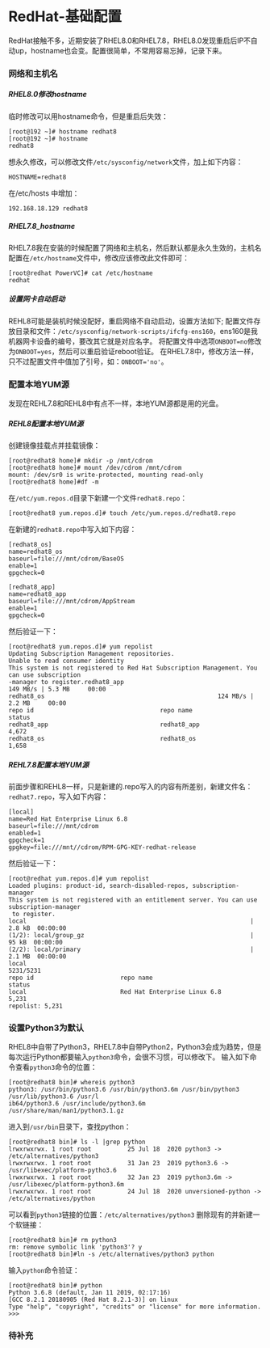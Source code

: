 # RedHat-基础配置
RedHat接触不多，近期安装了RHEL8.0和RHEL7.8，RHEL8.0发现重启后IP不自动up，hostname也会变。配置很简单，不常用容易忘掉，记录下来。
### 网络和主机名
##### RHEL8.0修改hostname
临时修改可以用hostname命令，但是重启后失效：
```
[root@192 ~]# hostname redhat8
[root@192 ~]# hostname
redhat8
```
想永久修改，可以修改文件`/etc/sysconfig/network`文件，加上如下内容：
```
HOSTNAME=redhat8
```
在/etc/hosts 中增加：
```
192.168.18.129 redhat8
```
##### RHEL7.8_hostname
RHEL7.8我在安装的时候配置了网络和主机名，然后默认都是永久生效的，主机名配置在`/etc/hostname`文件中，修改应该修改此文件即可：
```
[root@redhat PowerVC]# cat /etc/hostname
redhat
```
##### 设置网卡自动启动
REHL8可能是装机时候没配好，重启网络不自动启动，设置方法如下;
配置文件存放目录和文件：`/etc/sysconfig/network-scripts/ifcfg-ens160`，ens160是我机器网卡设备的编号，要改其它就是对应名字。
将配置文件中选项`ONBOOT=no`修改为`ONBOOT=yes`，然后可以重启验证reboot验证。
在RHEL7.8中，修改方法一样，只不过配置文件中值加了引号，如：`ONBOOT='no'`。

### 配置本地YUM源
发现在REHL7.8和REHL8中有点不一样，本地YUM源都是用的光盘。
##### REHL8配置本地YUM源
创建镜像挂载点并挂载镜像：
```
[root@redhat8 home]# mkdir -p /mnt/cdrom
[root@redhat8 home]# mount /dev/cdrom /mnt/cdrom
mount: /dev/sr0 is write-protected, mounting read-only
[root@redhat8 home]#df -m
```
在`/etc/yum.repos.d`目录下新建一个文件`redhat8.repo`：
```
[root@redhat8 yum.repos.d]# touch /etc/yum.repos.d/redhat8.repo
```
在新建的`redhat8.repo`中写入如下内容：
```
[redhat8_os]
name=redhat8_os
baseurl=file:///mnt/cdrom/BaseOS
enable=1
gpgcheck=0

[redhat8_app]
name=redhat8_app
baseurl=file:///mnt/cdrom/AppStream
enable=1
gpgcheck=0
```
然后验证一下：
```
[root@redhat8 yum.repos.d]# yum repolist
Updating Subscription Management repositories.
Unable to read consumer identity
This system is not registered to Red Hat Subscription Management. You can use subscription
-manager to register.redhat8_app                                               149 MB/s | 5.3 MB     00:00    
redhat8_os                                                124 MB/s | 2.2 MB     00:00    
repo id                                   repo name                                 status
redhat8_app                               redhat8_app                               4,672
redhat8_os                                redhat8_os                                1,658
```
##### REHL7.8配置本地YUM源
前面步骤和REHL8一样，只是新建的.repo写入的内容有所差别，新建文件名：`redhat7.repo`，写入如下内容：
```
[local]
name=Red Hat Enterprise Linux 6.8
baseurl=file:///mnt/cdrom
enabled=1
gpgcheck=1
gpgkey=file:///mnt//cdrom/RPM-GPG-KEY-redhat-release
```
然后验证一下：
```
[root@redhat yum.repos.d]# yum repolist
Loaded plugins: product-id, search-disabled-repos, subscription-manager
This system is not registered with an entitlement server. You can use subscription-manager
 to register.
local                                                              | 2.8 kB  00:00:00     
(1/2): local/group_gz                                              |  95 kB  00:00:00     
(2/2): local/primary                                               | 2.1 MB  00:00:00     
local                                                                           5231/5231
repo id                        repo name                                            status
local                          Red Hat Enterprise Linux 6.8                         5,231
repolist: 5,231
```
### 设置Python3为默认
RHEL8中自带了Python3，RHEL7.8中自带Python2，Python3会成为趋势，但是每次运行Python都要输入`python3`命令，会很不习惯，可以修改下。
输入如下命令查看`python3`命令的位置：
```
[root@redhat8 bin]# whereis python3
python3: /usr/bin/python3.6 /usr/bin/python3.6m /usr/bin/python3 /usr/lib/python3.6 /usr/l
ib64/python3.6 /usr/include/python3.6m /usr/share/man/man1/python3.1.gz
```
进入到`/usr/bin`目录下，查找python：
```
[root@redhat8 bin]# ls -l |grep python
lrwxrwxrwx. 1 root root          25 Jul 18  2020 python3 -> /etc/alternatives/python3
lrwxrwxrwx. 1 root root          31 Jan 23  2019 python3.6 -> /usr/libexec/platform-pytho3.6
lrwxrwxrwx. 1 root root          32 Jan 23  2019 python3.6m -> /usr/libexec/platform-python3.6m
lrwxrwxrwx. 1 root root          24 Jul 18  2020 unversioned-python -> /etc/alternatives/python
```
可以看到`python3`链接的位置：`/etc/alternatives/python3`
删除现有的并新建一个软链接：
```
[root@redhat8 bin]# rm python3
rm: remove symbolic link 'python3'? y
[root@redhat8 bin]#ln -s /etc/alternatives/python3 python
```
输入`python`命令验证：
```
[root@redhat8 bin]# python
Python 3.6.8 (default, Jan 11 2019, 02:17:16) 
[GCC 8.2.1 20180905 (Red Hat 8.2.1-3)] on linux
Type "help", "copyright", "credits" or "license" for more information.
>>> 
```
### 待补充
